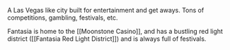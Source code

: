 A Las Vegas like city built for entertainment and get aways. Tons of competitions, gambling, festivals, etc.

Fantasia is home to the [[Moonstone Casino]], and has a bustling red light district ([[Fantasia Red Light District]]) and is always full of festivals.
